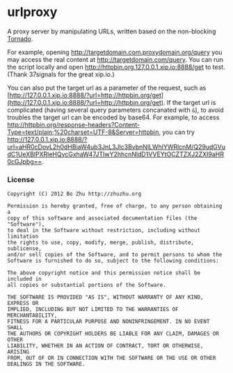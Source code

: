 # urlproxy

A proxy server by manipulating URLs, written based on the non-blocking [Tornado](https://github.com/facebook/tornado).

For example, opening http://targetdomain.com.proxydomain.org/query you may access the real content at http://targetdomain.com/query. You can run the script locally and open http://httpbin.org.127.0.0.1.xip.io:8888/get to test. (Thank 37signals for the great xip.io.)

You can also put the target url as a parameter of the request, such as [http://127.0.0.1.xip.io:8888/?url=http://httpbin.org/get](http://127.0.0.1.xip.io:8888/?url=http://httpbin.org/get). If the target url is complicated (having several query parameters concanated with `&`), to avoid troubles the target url can be encoded by base64. For example, to access http://httpbin.org/response-headers?Content-Type=text/plain;%20charset=UTF-8&Server=httpbin, you can try http://127.0.0.1.xip.io:8888/?url=aHR0cDovL2h0dHBiaW4ub3JnL3Jlc3BvbnNlLWhlYWRlcnM/Q29udGVudC1UeXBlPXRleHQvcGxhaW47JTIwY2hhcnNldD1VVEYtOCZTZXJ2ZXI9aHR0cGJpbg==.

### License

    Copyright (C) 2012 Bo Zhu http://zhuzhu.org

    Permission is hereby granted, free of charge, to any person obtaining a
    copy of this software and associated documentation files (the "Software"),
    to deal in the Software without restriction, including without limitation
    the rights to use, copy, modify, merge, publish, distribute, sublicense,
    and/or sell copies of the Software, and to permit persons to whom the
    Software is furnished to do so, subject to the following conditions:

    The above copyright notice and this permission notice shall be included in
    all copies or substantial portions of the Software.

    THE SOFTWARE IS PROVIDED "AS IS", WITHOUT WARRANTY OF ANY KIND, EXPRESS OR
    IMPLIED, INCLUDING BUT NOT LIMITED TO THE WARRANTIES OF MERCHANTABILITY,
    FITNESS FOR A PARTICULAR PURPOSE AND NONINFRINGEMENT. IN NO EVENT SHALL
    THE AUTHORS OR COPYRIGHT HOLDERS BE LIABLE FOR ANY CLAIM, DAMAGES OR OTHER
    LIABILITY, WHETHER IN AN ACTION OF CONTRACT, TORT OR OTHERWISE, ARISING
    FROM, OUT OF OR IN CONNECTION WITH THE SOFTWARE OR THE USE OR OTHER
    DEALINGS IN THE SOFTWARE.
